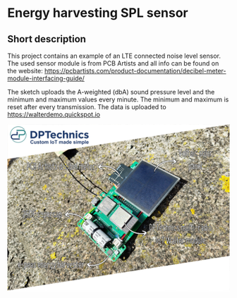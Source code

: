 # Energy harvesting SPL sensor

## Short description

This project contains an example of an LTE connected noise level sensor. The 
used sensor module is from PCB Artists and all info can be found on the website:
https://pcbartists.com/product-documentation/decibel-meter-module-interfacing-guide/

The sketch uploads the A-weighted (dbA) sound pressure level and the minimum
and maximum values every minute. The minimum and maximum is reset after every
transmission. The data is uploaded to https://walterdemo.quickspot.io

![Picture of the test setup](./test-setup.jpg)